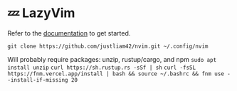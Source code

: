 # 💤 LazyVim

Refer to the [documentation](https://lazyvim.github.io/installation) to get started.

`git clone https://github.com/justliam42/nvim.git ~/.config/nvim`

Will probably require packages: unzip, rustup/cargo, and npm
`sudo apt install unzip`
`curl https://sh.rustup.rs -sSf | sh`
`curl -fsSL https://fnm.vercel.app/install | bash && source ~/.bashrc && fnm use --install-if-missing 20`
